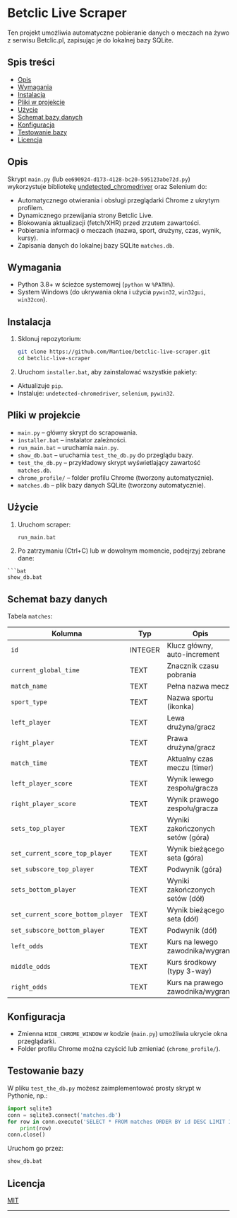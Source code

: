 # Betclic Live Scraper

Ten projekt umożliwia automatyczne pobieranie danych o meczach na żywo z serwisu Betclic.pl, zapisując je do lokalnej bazy SQLite.

## Spis treści

* [Opis](#opis)
* [Wymagania](#wymagania)
* [Instalacja](#instalacja)
* [Pliki w projekcie](#pliki-w-projekcie)
* [Użycie](#użycie)
* [Schemat bazy danych](#schemat-bazy-danych)
* [Konfiguracja](#konfiguracja)
* [Testowanie bazy](#testowanie-bazy)
* [Licencja](#licencja)

## Opis

Skrypt `main.py` (lub `ee690924-d173-4128-bc20-595123abe72d.py`) wykorzystuje bibliotekę [undetected\_chromedriver](https://pypi.org/project/undetected-chromedriver/) oraz Selenium do:

* Automatycznego otwierania i obsługi przeglądarki Chrome z ukrytym profilem.
* Dynamicznego przewijania strony Betclic Live.
* Blokowania aktualizacji (fetch/XHR) przed zrzutem zawartości.
* Pobierania informacji o meczach (nazwa, sport, drużyny, czas, wynik, kursy).
* Zapisania danych do lokalnej bazy SQLite `matches.db`.

## Wymagania

* Python 3.8+ w ścieżce systemowej (`python` w `%PATH%`).
* System Windows (do ukrywania okna i użycia `pywin32`, `win32gui`, `win32con`).

## Instalacja

1. Sklonuj repozytorium:

   ```bash
   git clone https://github.com/Mantiee/betclic-live-scraper.git
   cd betclic-live-scraper

   ```
   
2. Uruchom `installer.bat`, aby zainstalować wszystkie pakiety:

* Aktualizuje `pip`.
* Instaluje: `undetected-chromedriver`, `selenium`, `pywin32`.

## Pliki w projekcie

* `main.py` – główny skrypt do scrapowania.
* `installer.bat` – instalator zależności.
* `run_main.bat` – uruchamia `main.py`.
* `show_db.bat` – uruchamia `test_the_db.py` do przeglądu bazy.
* `test_the_db.py` – przykładowy skrypt wyświetlający zawartość `matches.db`.
* `chrome_profile/` – folder profilu Chrome (tworzony automatycznie).
* `matches.db` – plik bazy danych SQLite (tworzony automatycznie).

## Użycie

1. Uruchom scraper:

   ```bat
   run_main.bat
   ```

2. Po zatrzymaniu (Ctrl+C) lub w dowolnym momencie, podejrzyj zebrane dane:
```
```bat
show_db.bat
```

## Schemat bazy danych

Tabela `matches`:

| Kolumna                           | Typ     | Opis                              |
| --------------------------------- | ------- | --------------------------------- |
| `id`                              | INTEGER | Klucz główny, auto-increment      |
| `current_global_time`             | TEXT    | Znacznik czasu pobrania           |
| `match_name`                      | TEXT    | Pełna nazwa meczu                 |
| `sport_type`                      | TEXT    | Nazwa sportu (ikonka)             |
| `left_player`                     | TEXT    | Lewa drużyna/gracz                |
| `right_player`                    | TEXT    | Prawa drużyna/gracz               |
| `match_time`                      | TEXT    | Aktualny czas meczu (timer)       |
| `left_player_score`               | TEXT    | Wynik lewego zespołu/gracza       |
| `right_player_score`              | TEXT    | Wynik prawego zespołu/gracza      |
| `sets_top_player`                 | TEXT    | Wyniki zakończonych setów (góra)  |
| `set_current_score_top_player`    | TEXT    | Wynik bieżącego seta (góra)       |
| `set_subscore_top_player`         | TEXT    | Podwynik (góra)                   |
| `sets_bottom_player`              | TEXT    | Wyniki zakończonych setów (dół)   |
| `set_current_score_bottom_player` | TEXT    | Wynik bieżącego seta (dół)        |
| `set_subscore_bottom_player`      | TEXT    | Podwynik (dół)                    |
| `left_odds`                       | TEXT    | Kurs na lewego zawodnika/wygraną  |
| `middle_odds`                     | TEXT    | Kurs środkowy (typy 3-way)        |
| `right_odds`                      | TEXT    | Kurs na prawego zawodnika/wygraną |

## Konfiguracja

* Zmienna `HIDE_CHROME_WINDOW` w kodzie (`main.py`) umożliwia ukrycie okna przeglądarki.
* Folder profilu Chrome można czyścić lub zmieniać (`chrome_profile/`).

## Testowanie bazy

W pliku `test_the_db.py` możesz zaimplementować prosty skrypt w Pythonie, np.:

```python
import sqlite3
conn = sqlite3.connect('matches.db')
for row in conn.execute('SELECT * FROM matches ORDER BY id DESC LIMIT 10'):
    print(row)
conn.close()
```

Uruchom go przez:

```bat
show_db.bat
```

## Licencja

[MIT](LICENSE)

---
